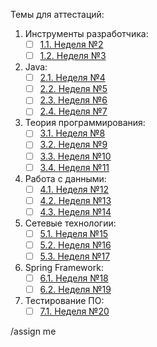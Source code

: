 Темы для аттестаций:
1. Инструменты разработчика:
    - [ ] [1.1. Неделя №2](../../wikis/Аттестации#11-неделя-2)
    - [ ] [1.2. Неделя №3](../../wikis/Аттестации#12-неделя-3)
2. Java:
    - [ ] [2.1. Неделя №4](../../wikis/Аттестации#21-неделя-4)
    - [ ] [2.2. Неделя №5](../../wikis/Аттестации#22-неделя-5)
    - [ ] [2.3. Неделя №6](../../wikis/Аттестации#23-неделя-6)
    - [ ] [2.4. Неделя №7](../../wikis/Аттестации#24-неделя-7)
3. Теория программирования:
    - [ ] [3.1. Неделя №8](../../wikis/Аттестации#31-неделя-8)
    - [ ] [3.2. Неделя №9](../../wikis/Аттестации#32-неделя-9)
    - [ ] [3.3. Неделя №10](../../wikis/Аттестации#33-неделя-10)
    - [ ] [3.4. Неделя №11](../../wikis/Аттестации#34-неделя-11)
4. Работа с данными:
    - [ ] [4.1. Неделя №12](../../wikis/Аттестации#41-неделя-12)
    - [ ] [4.2. Неделя №13](../../wikis/Аттестации#42-неделя-13)
    - [ ] [4.3. Неделя №14](../../wikis/Аттестации#43-неделя-14)
5. Сетевые технологии:
    - [ ] [5.1. Неделя №15](../../wikis/Аттестации#51-неделя-15)
    - [ ] [5.2. Неделя №16](../../wikis/Аттестации#52-неделя-16)
    - [ ] [5.3. Неделя №17](../../wikis/Аттестации#53-неделя-17)
6. Spring Framework:
    - [ ] [6.1. Неделя №18](../../wikis/Аттестации#61-неделя-18)
    - [ ] [6.2. Неделя №19](../../wikis/Аттестации#62-неделя-19)
7. Тестирование ПО:
    - [ ] [7.1. Неделя №20](../../wikis/Аттестации#71-неделя-20)

/assign me
